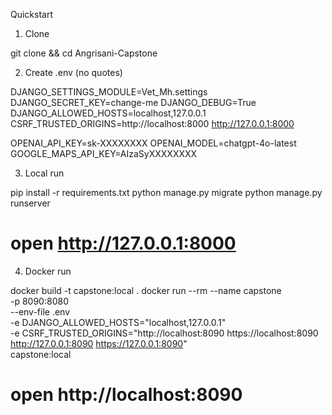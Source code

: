 Quickstart

1) Clone

git clone <repo-url> && cd Angrisani-Capstone


2) Create .env (no quotes)

DJANGO_SETTINGS_MODULE=Vet_Mh.settings
DJANGO_SECRET_KEY=change-me
DJANGO_DEBUG=True
DJANGO_ALLOWED_HOSTS=localhost,127.0.0.1
CSRF_TRUSTED_ORIGINS=http://localhost:8000 http://127.0.0.1:8000

OPENAI_API_KEY=sk-XXXXXXXX
OPENAI_MODEL=chatgpt-4o-latest
GOOGLE_MAPS_API_KEY=AIzaSyXXXXXXXX


3) Local run

pip install -r requirements.txt
python manage.py migrate
python manage.py runserver
# open http://127.0.0.1:8000


4) Docker run

docker build -t capstone:local .
docker run --rm --name capstone \
  -p 8090:8080 \
  --env-file .env \
  -e DJANGO_ALLOWED_HOSTS="localhost,127.0.0.1" \
  -e CSRF_TRUSTED_ORIGINS="http://localhost:8090 https://localhost:8090 http://127.0.0.1:8090 https://127.0.0.1:8090" \
  capstone:local
# open http://localhost:8090